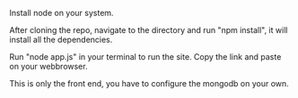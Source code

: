 Install node on your system.

After cloning the repo, navigate to the directory and run "npm install", it will install all the dependencies.

Run "node app.js" in your terminal to run the site. Copy the link and paste on your webbrowser.


This is only the front end, you have to configure the mongodb on your own.
